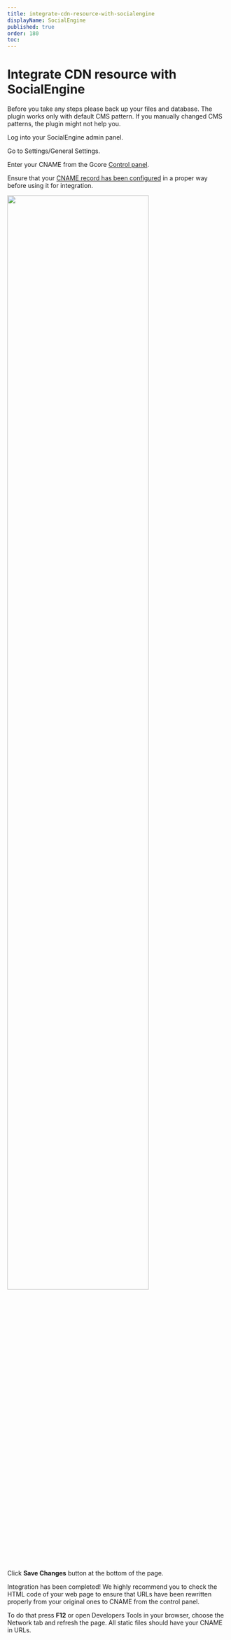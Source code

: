 ```yaml
---
title: integrate-cdn-resource-with-socialengine
displayName: SocialEngine
published: true
order: 180
toc:
---
```

# Integrate CDN resource with SocialEngine

Before you take any steps please back up your files and database. The plugin works only with default CMS pattern. If you manually changed CMS patterns, the plugin might not help you.

Log into your SocialEngine admin panel.

Go to Settings/General Settings.

Enter your CNAME from the Gcore <a href="https://accounts.gcore.com/reports/dashboard" target="_blank">Control panel</a>.

Ensure that your <a href="https://gcore.com/docs/cdn/cdn-resource-options/general/create-and-set-a-custom-domain-for-the-content-delivery-via-cdn" target="_blank">CNAME record has been configured</a> in a proper way before using it for integration.  

<img src="https://assets.gcore.pro/docs/cdn/getting-started/integrate-cdn-with-cms/integrate-cdn-resource-with-socialengine/socialenginev1.jpeg" alt="" width="80%">

Click **Save Changes** button at the bottom of the page.  
  
Integration has been completed! We highly recommend you to check the HTML code of your web page to ensure that URLs have been rewritten properly from your original ones to CNAME from the control panel.

To do that press **F12** or open Developers Tools in your browser, choose the Network tab and refresh the page. All static files should have your CNAME in URLs.